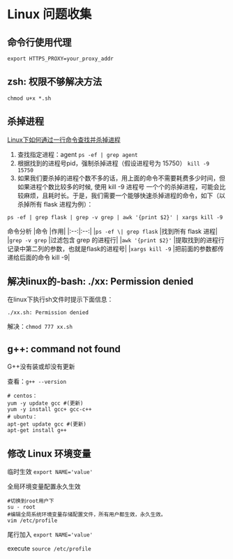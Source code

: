 # Linux 问题收集

## 命令行使用代理

`export HTTPS_PROXY=your_proxy_addr`

## zsh: 权限不够解决方法

`chmod u+x *.sh`

## 杀掉进程

[Linux下如何通过一行命令查找并杀掉进程](https://www.cnblogs.com/wintest/p/12749090.html)

1. 查找指定进程：agent `ps -ef | grep agent`
2. 根据找到的进程号pid，强制杀掉进程（假设进程号为 15750） `kill -9 15750`
3. 如果我们要杀掉的进程个数不多的话，用上面的命令不需要耗费多少时间，但如果进程个数比较多的时候,
  使用 kill -9 进程号 一个个的杀掉进程，可能会比较麻烦，且耗时长。于是，我们需要一个能够快速杀掉进程的命令，如下（以杀掉所有 flask 进程为例）：

```shell
ps -ef | grep flask | grep -v grep | awk '{print $2}' | xargs kill -9
```

命令分析
|命令 |作用|
|:--:|:--:|
|`ps -ef \| grep flask` |找到所有 flask 进程|
|`grep -v grep` |过滤包含 grep 的进程行|
|`awk '{print $2}'` |提取找到的进程行记录中第二列的参数，也就是flask的进程号|
|`xargs kill -9` |把前面的参数都传递给后面的命令 kill -9|

## 解决linux的-bash: ./xx: Permission denied

在linux下执行sh文件时提示下面信息：

```shell
./xx.sh: Permission denied
```

解决：`chmod 777 xx.sh`

## g++: command not found

G++没有装或却没有更新

查看：`g++ --version`

```shell
# centos：
yum -y update gcc #(更新)
yum -y install gcc+ gcc-c++
# ubuntu：
apt-get update gcc #(更新)
apt-get install g++
```

## 修改 Linux 环境变量

临时生效 `export NAME='value'`

全局环境变量配置永久生效

```shell
#切换到root用户下
su - root
#编辑全局系统环境变量存储配置文件，所有用户都生效，永久生效。
vim /etc/profile
```

尾行加入 `export NAME='value'`

execute `source /etc/profile`
